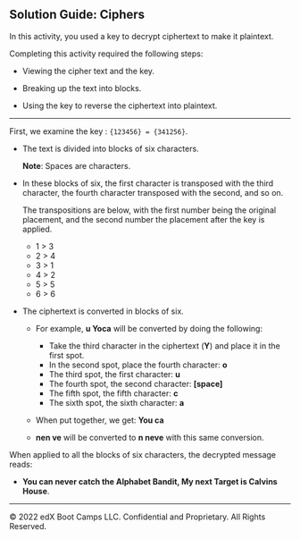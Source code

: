 ## Solution Guide: Ciphers
In this activity, you used a key to decrypt ciphertext to make it plaintext.

Completing this activity required the following steps:

  - Viewing the cipher text and the key.

  - Breaking up the text into blocks.

  - Using the key to reverse the ciphertext into plaintext. 
---

First, we examine the key : `{123456} = {341256}`.

  - The text is divided into blocks of six characters.

    **Note**: Spaces are characters.

  - In these blocks of six, the first character is transposed with the third character, the fourth character transposed with the second, and so on.   
  
    The transpositions are below, with the first number being the original placement, and the second number the placement after the key is applied. 
    - 1 > 3
    - 2 > 4
    - 3 > 1
    - 4 > 2 
    - 5 > 5 
    - 6 > 6 

- The ciphertext is converted in blocks of six.

  - For example, **u Yoca** will be converted by doing the following:

    - Take the third character in the ciphertext (**Y**) and place it in the first spot.
    - In the second spot, place the fourth character: **o**
    - The third spot, the first character: **u**
    - The fourth spot, the second character: **[space]**
    - The fifth spot, the fifth character: **c**
    - The sixth spot, the sixth character: **a**
  - When put together, we get:  **You ca**  
  - **nen	ve** will be converted to **n neve** with this same conversion.

 When applied to all the blocks of six characters, the decrypted message reads:
  - **You can never catch the Alphabet Bandit, My next Target is Calvins House**.

----
© 2022 edX Boot Camps LLC. Confidential and Proprietary. All Rights Reserved.